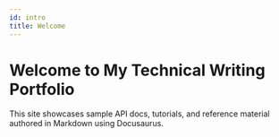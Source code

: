 ```yaml
---
id: intro
title: Welcome
---
```


# Welcome to My Technical Writing Portfolio

This site showcases sample API docs, tutorials, and reference material authored in Markdown using Docusaurus.
